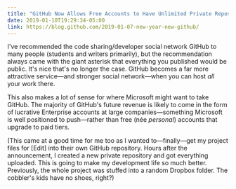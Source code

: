```yaml
---
title: "GitHub Now Allows Free Accounts to Have Unlimited Private Repositories"
date: 2019-01-10T19:29:34-05:00
link: https://blog.github.com/2019-01-07-new-year-new-github/
---
```


I've recommended the code sharing/developer social network GitHub to many people (students and writers primarily), but the recommendation always came with the giant asterisk that everything you published would be public. It's nice that's no longer the case. GitHub becomes a far more attractive service—and stronger social network—when you can host *all* your work there.

This also makes a lot of sense for where Microsoft might want to take GitHub. The majority of GitHub's future revenue is likely to come in the form of lucrative Enterprise accounts at large companies—something Microsoft is well positioned to push—rather than free (née *personal*) accounts that upgrade to paid tiers.  

(This came at a good time for me too as I wanted to—finally—get my project files for [Edit] into their own GitHub repository. Hours after the announcement, I created a new private repository and got everything uploaded. This is going to make my development life so much better. Previously, the whole project was stuffed into a random Dropbox folder. The cobbler's kids have no shoes, right?) 